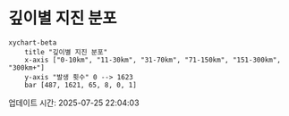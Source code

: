 # 깊이별 지진 분포

```mermaid
xychart-beta
    title "깊이별 지진 분포"
    x-axis ["0-10km", "11-30km", "31-70km", "71-150km", "151-300km", "300km+"]
    y-axis "발생 횟수" 0 --> 1623
    bar [487, 1621, 65, 8, 0, 1]
```

업데이트 시간: 2025-07-25 22:04:03
